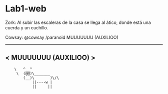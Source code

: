 # Lab1-web

Zork: Al subir las escaleras de la casa se llega al ático, donde está una cuerda y un cuchillo.

Cowsay:
@cowsay /paranoid MUUUUUUU (AUXILIOO)
 _____________________
< MUUUUUUU (AUXILIOO) >
 ---------------------
        \   ^__^
         \  (@@)\_______
            (__)\       )\/\
                ||----w |
                ||     ||
